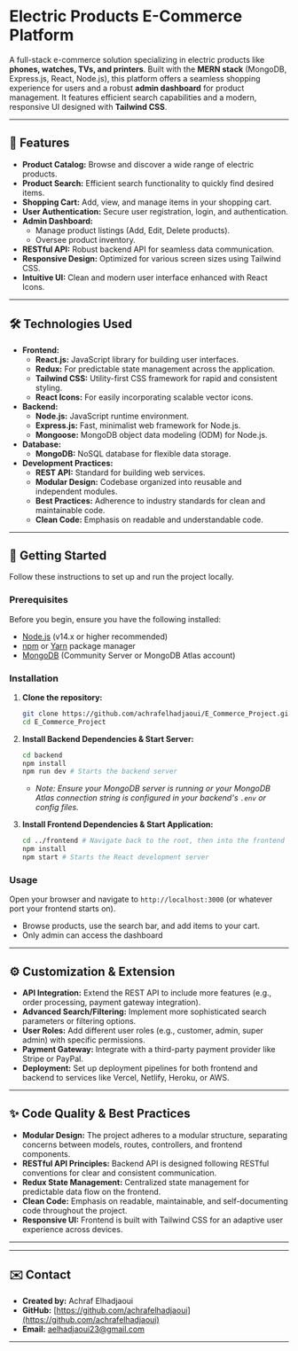 # Electric Products E-Commerce Platform


A full-stack e-commerce solution specializing in electric products like **phones, watches, TVs, and printers**. Built with the **MERN stack** (MongoDB, Express.js, React, Node.js), this platform offers a seamless shopping experience for users and a robust **admin dashboard** for product management. It features efficient search capabilities and a modern, responsive UI designed with **Tailwind CSS**.

---

## 🌟 Features

* **Product Catalog:** Browse and discover a wide range of electric products.
* **Product Search:** Efficient search functionality to quickly find desired items.
* **Shopping Cart:** Add, view, and manage items in your shopping cart.
* **User Authentication:** Secure user registration, login, and authentication.
* **Admin Dashboard:**
    * Manage product listings (Add, Edit, Delete products).
    * Oversee product inventory.
* **RESTful API:** Robust backend API for seamless data communication.
* **Responsive Design:** Optimized for various screen sizes using Tailwind CSS.
* **Intuitive UI:** Clean and modern user interface enhanced with React Icons.

---

## 🛠 Technologies Used

* **Frontend:**
    * **React.js:** JavaScript library for building user interfaces.
    * **Redux:** For predictable state management across the application.
    * **Tailwind CSS:** Utility-first CSS framework for rapid and consistent styling.
    * **React Icons:** For easily incorporating scalable vector icons.
* **Backend:**
    * **Node.js:** JavaScript runtime environment.
    * **Express.js:** Fast, minimalist web framework for Node.js.
    * **Mongoose:** MongoDB object data modeling (ODM) for Node.js.
* **Database:**
    * **MongoDB:** NoSQL database for flexible data storage.
* **Development Practices:**
    * **REST API:** Standard for building web services.
    * **Modular Design:** Codebase organized into reusable and independent modules.
    * **Best Practices:** Adherence to industry standards for clean and maintainable code.
    * **Clean Code:** Emphasis on readable and understandable code.

---



## 🚀 Getting Started

Follow these instructions to set up and run the project locally.

### Prerequisites

Before you begin, ensure you have the following installed:

* [Node.js](https://nodejs.org/en/) (v14.x or higher recommended)
* [npm](https://www.npmjs.com/) or [Yarn](https://yarnpkg.com/) package manager
* [MongoDB](https://www.mongodb.com/try/download/community) (Community Server or MongoDB Atlas account)

### Installation

1.  **Clone the repository:**
    ```bash
    git clone https://github.com/achrafelhadjaoui/E_Commerce_Project.git
    cd E_Commerce_Project
    ```

2.  **Install Backend Dependencies & Start Server:**
    ```bash
    cd backend
    npm install
    npm run dev # Starts the backend server
    ```
    * *Note: Ensure your MongoDB server is running or your MongoDB Atlas connection string is configured in your backend's `.env` or config files.*

3.  **Install Frontend Dependencies & Start Application:**
    ```bash
    cd ../frontend # Navigate back to the root, then into the frontend
    npm install
    npm start # Starts the React development server
    ```

### Usage

Open your browser and navigate to `http://localhost:3000` (or whatever port your frontend starts on).

* Browse products, use the search bar, and add items to your cart.
* Only admin can access the dashboard

---

## ⚙️ Customization & Extension

* **API Integration:** Extend the REST API to include more features (e.g., order processing, payment gateway integration).
* **Advanced Search/Filtering:** Implement more sophisticated search parameters or filtering options.
* **User Roles:** Add different user roles (e.g., customer, admin, super admin) with specific permissions.
* **Payment Gateway:** Integrate with a third-party payment provider like Stripe or PayPal.
* **Deployment:** Set up deployment pipelines for both frontend and backend to services like Vercel, Netlify, Heroku, or AWS.

---

## ✨ Code Quality & Best Practices

* **Modular Design:** The project adheres to a modular structure, separating concerns between models, routes, controllers, and frontend components.
* **RESTful API Principles:** Backend API is designed following RESTful conventions for clear and consistent communication.
* **Redux State Management:** Centralized state management for predictable data flow on the frontend.
* **Clean Code:** Emphasis on readable, maintainable, and self-documenting code throughout the project.
* **Responsive UI:** Frontend is built with Tailwind CSS for an adaptive user experience across devices.

---



---

## ✉️ Contact

* **Created by:** Achraf Elhadjaoui
* **GitHub:** [https://github.com/achrafelhadjaoui](https://github.com/achrafelhadjaoui) 
* **Email:** [aelhadjaoui23@gmail.com](aelhadjaoui23@gmail.com) 

---